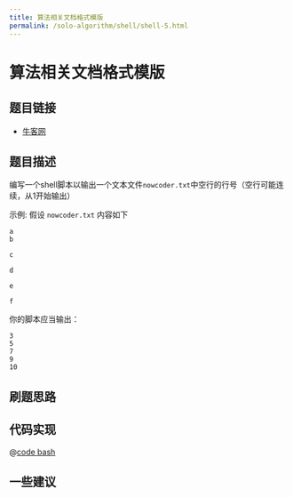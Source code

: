 ```yaml
---
title: 算法相关文档格式模版
permalink: /solo-algorithm/shell/shell-5.html
---
```


# 算法相关文档格式模版

## 题目链接

- [牛客网](https://www.nowcoder.com/share/jump/8484115461699867386356)

## 题目描述

编写一个shell脚本以输出一个文本文件`nowcoder.txt`中空行的行号（空行可能连续，从1开始输出）

示例:
假设 `nowcoder.txt` 内容如下

```text
a
b

c

d

e

f
```

你的脚本应当输出：

```text
3
5
7
9
10
```

## 刷题思路

## 代码实现

@[code bash](@algorithm/shell/shell-5.sh)

## 一些建议
